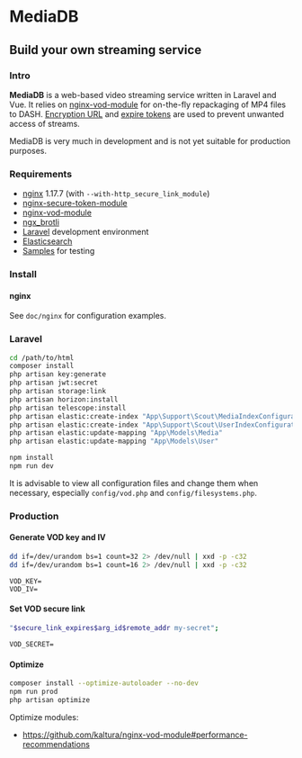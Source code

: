 # MediaDB

## Build your own streaming service

### Intro

**MediaDB** is a web-based video streaming service written in Laravel and Vue.
It relies on [nginx-vod-module](https://github.com/kaltura/nginx-vod-module) for on-the-fly repackaging of MP4 files to DASH. [Encryption URL](https://github.com/kaltura/nginx-secure-token-module) and [expire tokens](https://nginx.org/en/docs/http/ngx_http_secure_link_module.html) are used to prevent unwanted access of streams.

MediaDB is very much in development and is not yet suitable for production purposes.

### Requirements

- [nginx](https://nginx.org) 1.17.7 (with `--with-http_secure_link_module`)
- [nginx-secure-token-module](https://github.com/kaltura/nginx-secure-token-module)
- [nginx-vod-module](https://github.com/kaltura/nginx-vod-module)
- [ngx_brotli](https://github.com/google/ngx_brotli)
- [Laravel](https://laravel.com/docs/6.x) development environment
- [Elasticsearch](https://www.elastic.co/products/elasticsearch)
- [Samples](https://gist.github.com/jsturgis/3b19447b304616f18657) for testing

### Install

#### nginx

See `doc/nginx` for configuration examples.

### Laravel

```bash
cd /path/to/html
composer install
php artisan key:generate
php artisan jwt:secret
php artisan storage:link
php artisan horizon:install
php artisan telescope:install
php artisan elastic:create-index "App\Support\Scout\MediaIndexConfigurator"
php artisan elastic:create-index "App\Support\Scout\UserIndexConfigurator"
php artisan elastic:update-mapping "App\Models\Media"
php artisan elastic:update-mapping "App\Models\User"
```

```bash
npm install
npm run dev
```

It is advisable to view all configuration files and change them when necessary, especially `config/vod.php` and `config/filesystems.php`.

### Production

#### Generate VOD key and IV

```bash
dd if=/dev/urandom bs=1 count=32 2> /dev/null | xxd -p -c32
dd if=/dev/urandom bs=1 count=16 2> /dev/null | xxd -p -c32
```

```env
VOD_KEY=
VOD_IV=
```

#### Set VOD secure link

```bash
"$secure_link_expires$arg_id$remote_addr my-secret";
```

```env
VOD_SECRET=
```

#### Optimize

```bash
composer install --optimize-autoloader --no-dev
npm run prod
php artisan optimize
```

Optimize modules:

- https://github.com/kaltura/nginx-vod-module#performance-recommendations